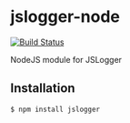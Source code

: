 jslogger-node
=============

[![Build Status](https://secure.travis-ci.org/jslogger/jslogger-node.png)](http://travis-ci.org/jslogger/jslogger-node)

NodeJS module for JSLogger

## Installation

    $ npm install jslogger
